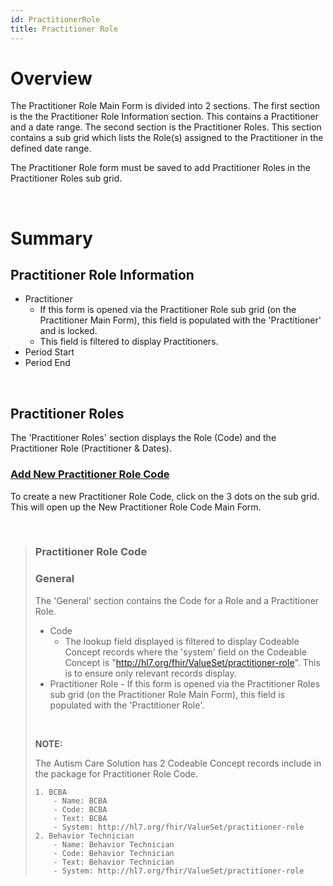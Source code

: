 ```yaml
---
id: PractitionerRole
title: Practitioner Role
---
```

# Overview

The Practitioner Role Main Form is divided into 2 sections. The first section is the the Practitioner Role Information section. This contains a Practitioner and a date range. The second section is the Practitioner Roles. This section contains a sub grid which lists the Role(s) assigned to the Practitioner in the defined date range.  

The Practitioner Role form must be saved to add Practitioner Roles in the Practitioner Roles sub grid. 

<br>

# Summary

## Practitioner Role Information

- Practitioner 
  - If this form is opened via the Practitioner Role sub grid (on the Practitioner Main Form), this field is populated with the 'Practitioner' and is locked. 
  - This field is filtered to display Practitioners. 
- Period Start
- Period End

<br>

## Practitioner Roles

The 'Practitioner Roles' section displays the Role (Code) and the Practitioner Role (Practitioner & Dates). 

 ### <u> Add New Practitioner Role Code </u>
 
 To create a new Practitioner Role Code, click on the 3 dots on the sub grid. This will open up the New Practitioner Role Code Main Form.

<br>

> ### Practitioner Role Code
> 
> ### General
> The 'General' section contains the Code for a Role and a Practitioner Role.
>
> - Code 
>   - The lookup field displayed is filtered to display Codeable Concept records where the 'system' field on the Codeable Concept is "http://hl7.org/fhir/ValueSet/practitioner-role". This is to ensure only relevant records display. 
> - Practitioner Role - If this form is opened via the Practitioner Roles sub grid (on the Practitioner Role Main Form), this field is populated with the 'Practitioner Role'.
>
> <br>
>
> <b> NOTE: </b>  
>
> The Autism Care Solution has 2 Codeable Concept records include in the package for Practitioner Role Code.
> 
>     1. BCBA
>         - Name: BCBA
>         - Code: BCBA
>         - Text: BCBA
>         - System: http://hl7.org/fhir/ValueSet/practitioner-role
>     2. Behavior Technician
>         - Name: Behavior Technician
>         - Code: Behavior Technician
>         - Text: Behavior Technician
>         - System: http://hl7.org/fhir/ValueSet/practitioner-role